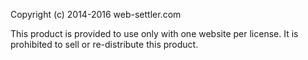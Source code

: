 Copyright (c) 2014-2016 web-settler.com

This product is provided to use only with one website per license. It is prohibited to sell or re-distribute this product.